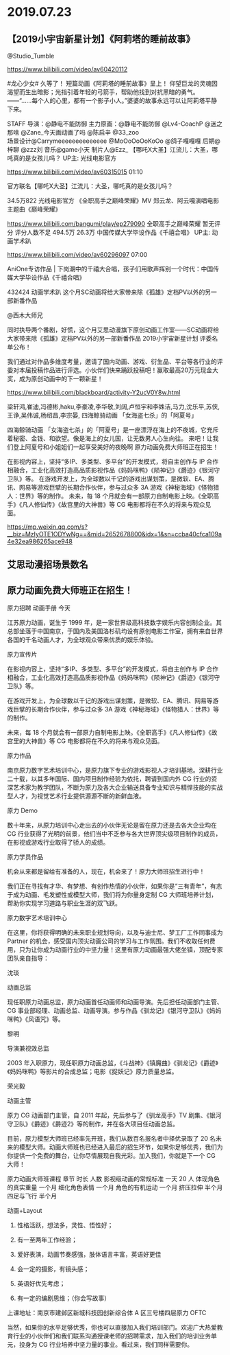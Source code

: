 # 2019.07.23

 
## 【2019小宇宙新星计划】《阿莉塔的睡前故事》 

@Studio_Tumble

https://www.bilibili.com/video/av60420112

#龙心少女# 久等了！
短篇动画《阿莉塔的睡前故事》呈上！ 
仰望巨龙的灵魂因渴望而生出暗影；光指引着年轻的弓箭手，帮助他找到对抗黑暗的勇气。
——“……每个人的心里，都有一个影子小人。”婆婆的故事永远可以让阿莉塔平静下来。

STAFF
导演：@静电不能防御
主力原画：@静电不能防御  @Lv4-CoachP @迷之那啥 @Zane_今天画动画了吗 @陈启辛 @33_zoo  
场景设计@Carrymeeeeeeeeeeeeee @MoOoOoOoKoOo @鸽子嘎嘎嘎
后期@梓聊 @zzz刘
音乐@game小天
制片人@Ezz_
【哪吒X大圣】江流儿：大圣，哪吒真的是女孩儿吗？ UP主: 光线电影官方

https://www.bilibili.com/video/av60315015
01:10

官方联名【哪吒X大圣】江流儿：大圣，哪吒真的是女孩儿吗？

34.5万822
光线电影官方
《全职高手之巅峰荣耀》MV 郑云龙、阿云嘎演唱电影主题曲《巅峰荣耀》

https://www.bilibili.com/bangumi/play/ep279090
全职高手之巅峰荣耀
暂无评分
评分人数不足
494.5万 26.3万
中国传媒大学毕设作品《千禧合唱》 UP主: 动画学术趴

https://www.bilibili.com/video/av60296097
07:00

AniOne专访作品 | 下岗潮中的千禧大合唱，孩子们用歌声挥别一个时代：中国传媒大学毕设作品《千禧合唱》

432424
动画学术趴
这个月SC动画将给大家带来除《孤雄》定档PV以外的另一部新番作品

@西木大师兄                            

同时执导两个番剧，好慌，这个月艾思动漫旗下原创动画工作室——SC动画将给大家带来除《孤雄》定档PV以外的另一部新番作品
2019小宇宙新星计划 评委名单公布！

我们通过对作品多维度考量，邀请了国内动画、游戏、衍生品、平台等各行业的评委对本届投稿作品进行评选。小伙伴们快来踊跃投稿吧！赢取最高20万元现金大奖，成为原创动画中的下一颗新星！

https://www.bilibili.com/blackboard/activity-Y2ucV0Y8w.html

梁轩鸿,崔迪,冯德彬,haku,李豪凌,李华敬,刘阔,卢恒宇和李姝洁,马力,沈乐平,苏侠,王诤,吴伟诚,杨绍昌,李宗晏,
四海鲸骑动画 「女海盗七杀」的「阿夏号」

四海鲸骑动画  「女海盗七杀」的「阿夏号」是一座漂浮在海上的不夜城，它充斥着秘密、金钱、和欲望。像是海上的女儿国，让无数男人心生向往。
来吧！让我们登上阿夏号和小姐姐们一起享受美好的夜晚啊
原力动画免费大师班正在招生！

在影视内容上，坚持“多IP、多类型、多平台”的开发模式，将自主创作与 IP 合作相融合，工业化高效打造高品质影视作品《妈妈咪鸭》《陨神记》《爵迹》《银河守卫队》等。
在游戏开发上，为全球数以千记的游戏出谋划策，是微软、EA、腾讯、网易等游戏巨擘的长期合作伙伴，参与过众多 3A 游戏《神秘海域》《怪物猎人：世界》等的制作。
未来，每 18 个月就会有一部原力自制电影上映。《全职高手》《凡人修仙传》《故宫里的大神兽》等 CG 电影都将在不久的将来与观众见面。

https://mp.weixin.qq.com/s?__biz=MzIyOTE1ODYwNg==&mid=2652678800&idx=1&sn=ccba40cfca109a4e32ea986265ace948
## 艾思动漫招场景数名
                                     
                   











## 原力动画免费大师班正在招生！
原力招聘 动画手册 今天





江苏原力动画，诞生于 1999 年，是一家世界级高科技数字娱乐内容创制企业。其总部坐落于中国南京，于国内及美国洛杉矶均设有原创电影工作室，拥有来自世界各国的千名动画人才，为全球观众带来优质的娱乐体验。


原力宣传片


在影视内容上，坚持“多IP、多类型、多平台”的开发模式，将自主创作与 IP 合作相融合，工业化高效打造高品质影视作品《妈妈咪鸭》《陨神记》《爵迹》《银河守卫队》等。



在游戏开发上，为全球数以千记的游戏出谋划策，是微软、EA、腾讯、网易等游戏巨擘的长期合作伙伴，参与过众多 3A 游戏《神秘海域》《怪物猎人：世界》等的制作。


未来，每 18 个月就会有一部原力自制电影上映。《全职高手》《凡人修仙传》《故宫里的大神兽》等 CG 电影都将在不久的将来与观众见面。




原力作品


南京原力数字艺术培训中心，是原力旗下专业的游戏影视人才培训基地。深耕行业二十载，以其多年国际、国内项目制作经验为依托，聘请到国内外 CG 行业的资深艺术家为教学团队，不断为原力及各大企业输送具备专业知识与精悍技能的实战型人才，为视觉艺术行业提供源源不断的新鲜血液。


原力 Demo


数十年来，从原力培训中心走出去的小伙伴无论是留在原力还是去各大企业均在 CG 行业获得了光明的前景，他们当中不乏参与各大世界顶尖级项目制作的成员，在影视或游戏行业取得了骄人的成绩。


原力学员作品


机会从来都是留给有准备的人，现在，机会来了！原力大师班招生进行中！


我们正在寻找有才华、有梦想、有创作热情的小伙伴，如果你是“三有青年”，有志于成为动画、毛发塑性或模型大师，我们将为你量身定制 CG 大师班培养计划，帮助你实现学习道路与职业生涯的双飞跃。


原力数字艺术培训中心


在这里，你将获得明确的未来职业规划导向，以及与迪士尼、梦工厂工作同事成为 Partner 的机会，感受国内顶尖动画公司的学习与工作氛围。我们不收取任何费用，只为让你成为动画行业的中坚力量！这里有原力动画最强大佬坐镇，顶配专家团队亲自指导：



沈琰

动画总监


现任职原力动画总监，原力动画首任动画师和动画导演。先后担任动画部门主管、CG 事业部经理、动画总监、动画导演。参与作品《驯龙记》《银河守卫队》《妈妈咪鸭》《风语咒》等。



黎明

导演兼视效总监


2003 年入职原力，现任职原力动画总监，《斗战神》《镇魔曲》《驯龙记》《爵迹》《妈妈咪鸭》等影片的合成总监；电影《捉妖记》原力质量总监。




荣光毅

动画主管


原力 CG 动画部门主管，自 2011 年起，先后参与了《驯龙高手》TV 剧集、《银河守卫队》《爵迹》《爵迹2》等的制作，并在各大项目任动画总监。





目前，原力模型大师班已经率先开班，我们从数百名报名者中择优录取了 20 名未来的模型大师。动画大师班也已经进入最后的招生环节，如果你足够优秀，我们为你提供一个免费的舞台，让你尽情展现自我光彩。加入我们，你就是下一个 CG 大师！



原力动画大师班课程
章节	时长	人数
影视级动画的常规标准	一天	20 人
体现角色的真实重量	一个月
细化角色表情	一个月
角色的有机运动	一个月
挤压拉伸	半个月
四足与飞行	半个月



动画+Layout

1. 性格活跃，想法多，灵性、悟性好；

2. 有一至两年工作经验；

3. 爱好表演，动画节奏感强，肢体语言丰富，英语好更佳

4. 会一定的摄影，有镜头感；

5. 英语好优先考虑；

6. 有一定的编剧思维；（你会写故事）



上课地址：南京市建邺区新城科技园创新综合体 A 区三号楼四层原力 OFTC


当然，如果你的水平足够优秀，你也可以直接加入我们培训部门。欢迎广大热爱教育行业的小伙伴们和我们联系沟通授课老师的招聘需求，加入我们的培训业务单元，投身为 CG 行业培养中坚力量的事业。看过来，我们同样需要你。